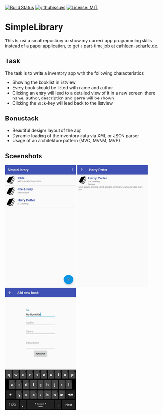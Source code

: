 [![Build Status](https://travis-ci.org/freakyblue/TestTaskApp.svg?branch=master)](https://travis-ci.org/freakyblue/TestTaskApp)
[![githubissues](http://img.shields.io/github/issues/freakyblue/TestTaskApp.svg?style=flat)](https://github.com/freakyblue/TestTaskApp/issues)
[![License: MIT](https://img.shields.io/packagist/l/doctrine/orm.svg)](https://img.shields.io/packagist/l/doctrine/orm.svg)
# SimpleLibrary

This is just a small repository to show my current app programming skills instead of a paper
application, to get a part-time job at [cathleen-scharfe.de](https://cathleen-scharfe.de).

## Task
The task is to write a inventory app with the following characteristics:
- Showing the booklist in listview
- Every book should be listed with name and author
- Clicking an entry will lead to a detailed view of it in a new screen. there name, author,
description and genre will be shown
- Clicking the `Back`-key will lead back to the listview

## Bonustask
- Beautiful design/ layout of the app
- Dynamic loading of the inventory data via XML or JSON parser
- Usage of an architekture pattern (MVC, MVVM, MVP)

## Sceenshots
<img src="/imgs/book_list.jpg" height="400"> <img src="/imgs/details.jpg" height="400"> <img src="/imgs/new_book.jpg" height="400">
